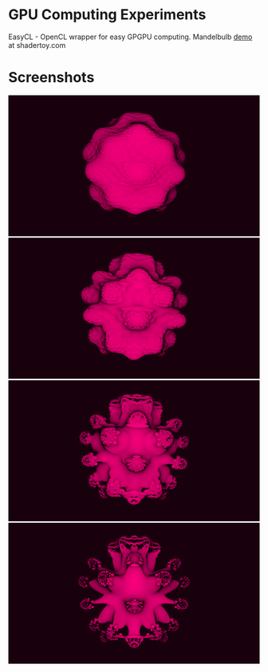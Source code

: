 # GPU Computing Experiments
EasyCL - OpenCL wrapper for easy GPGPU computing. Mandelbulb [demo](https://www.shadertoy.com/view/Ms2yDt) at shadertoy.com

# Screenshots
![mandelbulb](assets/fourth_mandelbulb.png)
![mandelbulb](assets/third_mandelbulb.png)
![mandelbulb](assets/second_mandelbulb.png)
![mandelbulb](assets/first_mandelbulb.png)
